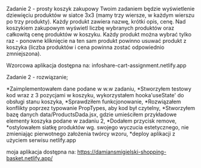 Zadanie 2 - prosty koszyk zakupowy
Twoim zadaniem będzie wyświetlenie dziewięciu produktów w siatce 3x3 (mamy trzy wiersze, w każdym
wierszu po trzy produkty). Każdy produkt zawiera nazwę, krótki opis, cenę.
Nad koszykiem zakupowym wyświetl liczbę wybranych produktów oraz całkowitą cenę produktów w
koszyku. Każdy produkt można wybrać tylko raz - ponowne kliknięcie na ten sam produkt powinno usuwać
produkt z koszyka (liczba produktów i cena powinna zostać odpowiednio zmniejszona).



Wzorcowa aplikacja dostępna na: infoshare-cart-assignment.netlify.app


Zadanie 2 - rozwiązanie;

*Zaimplementowałem dane podane w w.w zadaniu,
*Stworzyłem testowy kod wraz z 3 pozycjami w koszyku, wykorzystałem hooka'useState' do obsługi stanu koszyka,
*Sprawdziłem funkcjonowanie,
*Rozwiązałem konflikty poprzez typowanie PropTypes, aby kod był czytelny,
*Stworzyłem bazę danych data/ProductsDada.jsx, gdzie umieściłem przykładowe elementy koszyka podane w zadaniu 2,
*Dodałem przycisk remove,
*ostylowałem siatkę produktów wg. swojego wyczucia estetycznego, nie zmieniając pierwotnego założenia twórcy wzoru,
*deploy aplikacji z użyciem serwisu netlify.app

moja aplikacja dostępna na: https://damiansmigielski-shopping-basket.netlify.app/




